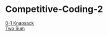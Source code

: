 # Competitive-Coding-2

[0-1 Knapsack](https://www.geeksforgeeks.org/0-1-knapsack-problem-dp-10/)
<br/>
[Two Sum](https://leetcode.com/problems/two-sum/)



